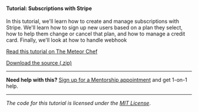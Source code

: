#### Tutorial: Subscriptions with Stripe

In this tutorial, we'll learn how to create and manage subscriptions with Stripe. We'll learn how to sign up new users based on a plan they select, how to help them change or cancel that plan, and how to manage a credit card. Finally, we'll look at how to handle webhook

[Read this tutorial on The Meteor Chef](https://themeteorchef.com/tutorials/subscriptions-with-stripe)  

[Download the source (.zip)](https://github.com/themeteorchef/subscriptions-with-stripe/archive/master.zip)

---

**Need help with this?** [Sign up for a Mentorship appointment](https://themeteorchef.com/mentorship?readme=subscriptions-with-stripe) and get 1-on-1 help.

---

_The code for this tutorial is licensed under the [MIT License](http://opensource.org/licenses/MIT)_.
